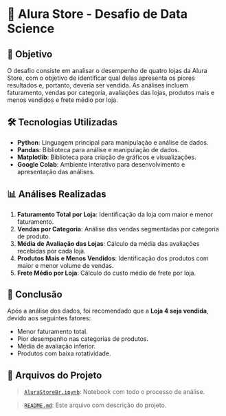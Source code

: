 # 🛒 Alura Store - Desafio de Data Science

## 📌 Objetivo

O desafio consiste em analisar o desempenho de quatro lojas da Alura Store, com o objetivo de identificar qual delas apresenta os piores resultados e, portanto, deveria ser vendida. As análises incluem faturamento, vendas por categoria, avaliações das lojas, produtos mais e menos vendidos e frete médio por loja.

## 🛠️ Tecnologias Utilizadas

- **Python**: Linguagem principal para manipulação e análise de dados.
- **Pandas**: Biblioteca para análise e manipulação de dados.
- **Matplotlib**: Biblioteca para criação de gráficos e visualizações.
- **Google Colab**: Ambiente interativo para desenvolvimento e apresentação das análises.

## 📊 Análises Realizadas

1. **Faturamento Total por Loja**: Identificação da loja com maior e menor faturamento.
2. **Vendas por Categoria**: Análise das vendas segmentadas por categoria de produto.
3. **Média de Avaliação das Lojas**: Cálculo da média das avaliações recebidas por cada loja.
4. **Produtos Mais e Menos Vendidos**: Identificação dos produtos com maior e menor volume de vendas.
5. **Frete Médio por Loja**: Cálculo do custo médio de frete por loja.

## 📍 Conclusão

Após a análise dos dados, foi recomendado que a **Loja 4 seja vendida**, devido aos seguintes fatores:

- Menor faturamento total.
- Pior desempenho nas categorias de produtos.
- Média de avaliação inferior.
- Produtos com baixa rotatividade.

## 📁 Arquivos do Projeto

> [`AluraStoreBr.ipynb`](./AluraStoreBr.ipynb): Notebook com todo o processo de análise.

> [`README.md`](./README.md): Este arquivo com descrição do projeto.
